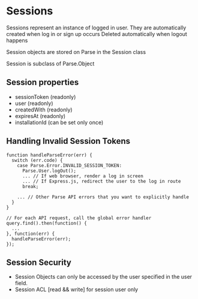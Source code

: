 # Sessions

Sessions represent an instance of logged in user.
They are automatically created when log in or sign up occurs
Deleted automatically when logout happens

Session objects are stored on Parse in the Session class

Session is subclass of Parse.Object

## Session properties

- sessionToken (readonly)
- user (readonly)
- createdWith (readonly)
- expiresAt (readonly)
- installationId (can be set only once)

## Handling Invalid Session Tokens

```
function handleParseError(err) {
  switch (err.code) {
    case Parse.Error.INVALID_SESSION_TOKEN:
      Parse.User.logOut();
      ... // If web browser, render a log in screen
      ... // If Express.js, redirect the user to the log in route
      break;

    ... // Other Parse API errors that you want to explicitly handle
  }
}

// For each API request, call the global error handler
query.find().then(function() {
  ...
}, function(err) {
  handleParseError(err);
});
```

## Session Security

- Session Objects can only be accessed by the user specified in the user field.
- Session ACL [read && write] for session user only
